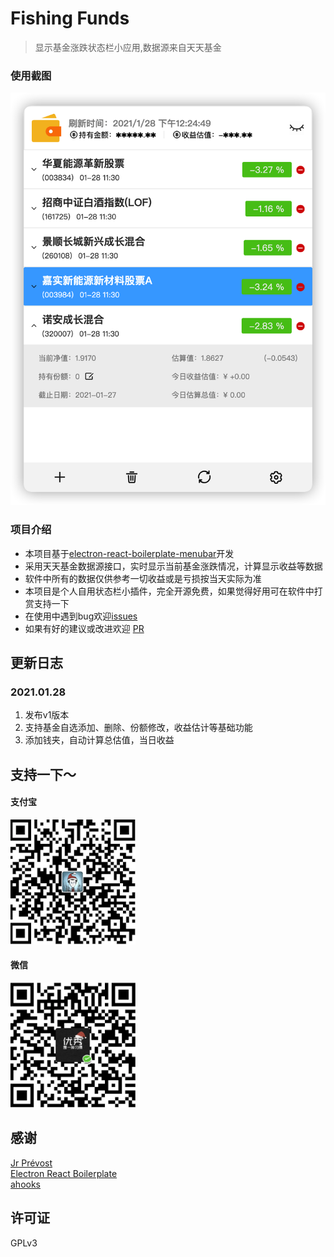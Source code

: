 # Fishing Funds
> 显示基金涨跌状态栏小应用,数据源来自天天基金
### 使用截图
![image](https://github.com/1zilc/fishing-funds/blob/master/screenshots/index.png)
### 项目介绍
* 本项目基于[electron-react-boilerplate-menubar](https://github.com/3on/electron-react-boilerplate-menubar)开发
* 采用天天基金数据源接口，实时显示当前基金涨跌情况，计算显示收益等数据
* 软件中所有的数据仅供参考一切收益或是亏损按当天实际为准
* 本项目是个人自用状态栏小插件，完全开源免费，如果觉得好用可在软件中打赏支持一下
* 在使用中遇到bug欢迎[issues](https://github.com/1zilc/fishing-funds/issues)
* 如果有好的建议或改进欢迎 [PR](https://github.com/1zilc/fishing-funds/pulls)
## 更新日志
### 2021.01.28
1. 发布v1版本
2. 支持基金自选添加、删除、份额修改，收益估计等基础功能
3. 添加钱夹，自动计算总估值，当日收益




## 支持一下～
#### 支付宝
<img src="https://github.com/1zilc/fishing-funds/blob/master/app/assets/qrcode/alipay.png" width="200px"  height="200px"/>

#### 微信
<img src="https://github.com/1zilc/fishing-funds/blob/master/app/assets/qrcode/wechat.png" width="200px"  height="200px"/>

## 感谢
[Jr Prévost](https://github.com/3on)  
[Electron React Boilerplate
](https://github.com/electron-react-boilerplate/electron-react-boilerplate)  
[ahooks](https://github.com/alibaba/hooks)
## 许可证
GPLv3
